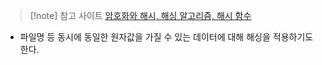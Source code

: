 > [!note] 참고 사이트
> [암호화와 해시, 해싱 알고리즘, 해시 함수](https://medium.com/curg/cryptography-%EC%95%94%ED%98%B8%ED%99%94%EB%9E%80-%ED%95%B4%EC%8B%9C-hash-%EC%99%80-%ED%95%B4%EC%8B%B1-hashing-%EC%95%8C%EA%B3%A0%EB%A6%AC%EC%A6%98-%ED%95%B4%EC%8B%9C-%ED%95%A8%EC%88%98-e9b0b689169)
- 파일명 등 동시에 동일한 원자값을 가질 수 있는 데이터에 대해 해싱을 적용하기도 한다.
